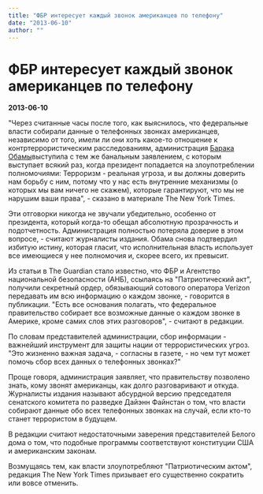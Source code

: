 ```yaml
---
title: "ФБР интересует каждый звонок американцев по телефону"
date: "2013-06-10"
author: ""
---
```


# ФБР интересует каждый звонок американцев по телефону

**2013-06-10** 

"Через считанные часы после того, как выяснилось, что федеральные власти собирали данные о телефонных звонках американцев, независимо от того, имели ли они хоть какое-то отношение к контртеррористическим расследованиям, администрация [Барака Обамы](http://file.liga.net/person/550-barak-obama.html)выступила с тем же банальным заявлением, с которым выступает всякий раз, когда президент попадается на злоупотреблении полномочиями: Терроризм - реальная угроза, и вы должны доверить нам борьбу с ним, потому что у нас есть внутренние механизмы (о которых мы вам ничего не скажем), которые гарантируют, что мы не нарушим ваши права", - сказано в материале The New York Times.

Эти отговорки никогда не звучали убедительно, особенно от президента, который когда-то обещал абсолютную прозрачность и подотчетность. Администрация полностью потеряла доверие в этом вопросе, - считают журналисты издания. Обама снова подтвердил избитую истину, которая гласит, что исполнительная власть использует все имеющиеся у нее полномочия и, скорее всего, их превысит.

Из статьи в The Guardian стало известно, что ФБР и Агентство национальной безопасности (АНБ), ссылаясь на "Патриотический акт", получили секретный ордер, обязывающий сотового оператора Verizon передавать им всю информацию о каждом звонке, - говорится в публикации. "Есть все основания полагать, что федеральное правительство собирает все возможные данные о каждом звонке в Америке, кроме самих слов этих разговоров", - считают в редакции.

По словам представителей администрации, сбор информации - важнейший инструмент для защиты нации от террористических угроз. "Это жизненно важная задача, - согласны в газете, - но чем тут может помочь сбор всех данных о телефонных звонках?"

Проще говоря, администрация заявляет, что правительству позволено знать, кому звонят американцы, как долго разговаривают и откуда. Журналисты издания называют абсурдной версию председателя сенатского комитета по разведке Дайэнн Файнстан о том, что власти собирают данные обо всех телефонных звонках на случай, если кто-то станет террористом в будущем.

В редакции считают недостаточными заверения представителей Белого дома о том, что подобные программы соответствуют конституции США и американским законам.

Возмущаясь тем, как власти злоупотребляют "Патриотическим актом", редакция The New York Times призывает его существенно сократить или вовсе отменить.